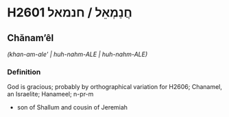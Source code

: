 # H2601 חֲנַמְאֵל / חנמאל

## Chănamʼêl

_(khan-am-ale' | huh-nahm-ALE | huh-nahm-ALE)_

### Definition

God is gracious; probably by orthographical variation for H2606; Chanamel, an Israelite; Hanameel; n-pr-m

- son of Shallum and cousin of Jeremiah
